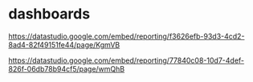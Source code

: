 # dashboards


https://datastudio.google.com/embed/reporting/f3626efb-93d3-4cd2-8ad4-82f49151fe44/page/KgmVB


https://datastudio.google.com/embed/reporting/77840c08-10d7-4def-826f-06db78b94cf5/page/wmQhB
